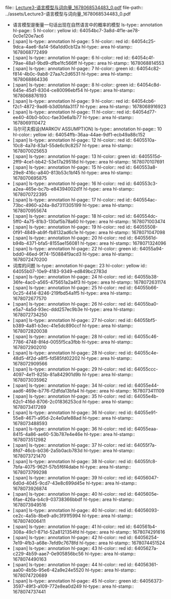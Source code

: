 file:: [Lecture3-语言模型与词向量_1678068534483_0.pdf](../assets/Lecture3-语言模型与词向量_1678068534483_0.pdf)
file-path:: ../assets/Lecture3-语言模型与词向量_1678068534483_0.pdf

- 语言模型是衡量一句话出现在自然语言中的概率的模型
  ls-type:: annotation
  hl-page:: 5
  hl-color:: yellow
  id:: 64054bc7-3a8d-4f1e-ae78-0c0e120e7ac6
- [:span]
  ls-type:: annotation
  hl-page:: 5
  hl-color:: red
  id:: 64054c25-9dca-4ae6-8a14-56a1dd0cb12a
  hl-type:: area
  hl-stamp:: 1678068772499
- [:span]
  ls-type:: annotation
  hl-page:: 6
  hl-color:: red
  id:: 64054c4f-79ae-48a1-9bd9-dfbe1fc566ff
  hl-type:: area
  hl-stamp:: 1678068814553
- [:span]
  ls-type:: annotation
  hl-page:: 7
  hl-color:: green
  id:: 64054c82-f814-4b0c-9ab8-27aa7c2d6531
  hl-type:: area
  hl-stamp:: 1678068864336
- [:span]
  ls-type:: annotation
  hl-page:: 8
  hl-color:: green
  id:: 64054c8d-645e-45d1-8304-ce80096ebf54
  hl-type:: area
  hl-stamp:: 1678068876193
- [:span]
  ls-type:: annotation
  hl-page:: 9
  hl-color:: red
  id:: 64054cb6-f2c1-4872-9ad6-b3d0bfda3117
  hl-type:: area
  hl-stamp:: 1678068916923
- [:span]
  ls-type:: annotation
  hl-page:: 11
  hl-color:: red
  id:: 64054d77-ee40-40b0-b0cc-fae30e6a1b77
  hl-type:: area
  hl-stamp:: 1678069110472
- 马尔可夫假设(MARKOV ASSUMPTION)
  ls-type:: annotation
  hl-page:: 10
  hl-color:: yellow
  id:: 64054ffb-36aa-44ae-9df1-ecb49a88c152
- [:span]
  ls-type:: annotation
  hl-page:: 12
  hl-color:: red
  id:: 6405510a-10c8-4a7d-83a1-55de6c9c8257
  hl-type:: area
  hl-stamp:: 1678070025653
- [:span]
  ls-type:: annotation
  hl-page:: 13
  hl-color:: green
  id:: 6405515d-2ff9-4ce1-bb42-53e17a29518d
  hl-type:: area
  hl-stamp:: 1678070107691
- [:span]
  ls-type:: annotation
  hl-page:: 15
  hl-color:: red
  id:: 640553a8-29e8-416c-a840-813b53c1bf45
  hl-type:: area
  hl-stamp:: 1678070695875
- [:span]
  ls-type:: annotation
  hl-page:: 16
  hl-color:: red
  id:: 640553c3-a2ea-465e-bc7b-e84394002d1f
  hl-type:: area
  hl-stamp:: 1678070722395
- [:span]
  ls-type:: annotation
  hl-page:: 17
  hl-color:: red
  id:: 640554ac-73bc-4960-a24a-8d7311305199
  hl-type:: area
  hl-stamp:: 1678070955674
- [:span]
  ls-type:: annotation
  hl-page:: 18
  hl-color:: red
  id:: 640554dc-5ff0-4a75-81b3-130af5b78a60
  hl-type:: area
  hl-stamp:: 1678071003474
- [:span]
  ls-type:: annotation
  hl-page:: 19
  hl-color:: red
  id:: 64055508-0f91-4849-ab9f-fb8132ad6c1e
  hl-type:: area
  hl-stamp:: 1678071047098
- [:span]
  ls-type:: annotation
  hl-page:: 20
  hl-color:: red
  id:: 6405561d-b94b-4371-bfa5-8155ae156081
  hl-type:: area
  hl-stamp:: 1678071324096
- [:span]
  ls-type:: annotation
  hl-page:: 22
  hl-color:: green
  id:: 64055a94-bdd0-46ed-9f74-150884f9acd3
  hl-type:: area
  hl-stamp:: 1678072470200
- 词库的问题
  ls-type:: annotation
  hl-page:: 23
  hl-color:: yellow
  id:: 64055b07-10e9-4183-9349-ed849bc2783d
- [:span]
  ls-type:: annotation
  hl-page:: 24
  hl-color:: red
  id:: 64055b38-36fe-4ac0-a565-475651a2a4f3
  hl-type:: area
  hl-stamp:: 1678072631174
- [:span]
  ls-type:: annotation
  hl-page:: 25
  hl-color:: red
  id:: 64055b66-0c25-4414-8246-219fbd54a1f5
  hl-type:: area
  hl-stamp:: 1678072677570
- [:span]
  ls-type:: annotation
  hl-page:: 26
  hl-color:: red
  id:: 64055ba0-e5a7-4a5d-93ec-ddd257ec9b3e
  hl-type:: area
  hl-stamp:: 1678072734250
- [:span]
  ls-type:: annotation
  hl-page:: 27
  hl-color:: red
  id:: 64055bf5-b389-4a81-b3ec-41e5dc890ccf
  hl-type:: area
  hl-stamp:: 1678072820038
- [:span]
  ls-type:: annotation
  hl-page:: 28
  hl-color:: red
  id:: 64055c46-7786-4748-8f4d-0055f5ca3fbb
  hl-type:: area
  hl-stamp:: 1678072902010
- [:span]
  ls-type:: annotation
  hl-page:: 28
  hl-color:: red
  id:: 64055c4e-48d5-4f2d-a8f5-fd585fd02202
  hl-type:: area
  hl-stamp:: 1678072909566
- [:span]
  ls-type:: annotation
  hl-page:: 29
  hl-color:: red
  id:: 64055ccc-4097-4e11-825b-81a842901d9b
  hl-type:: area
  hl-stamp:: 1678073035962
- [:span]
  ls-type:: annotation
  hl-page:: 34
  hl-color:: red
  id:: 64055e44-aad6-469e-b776-f2dfda13bfa4
  hl-type:: area
  hl-stamp:: 1678073411109
- [:span]
  ls-type:: annotation
  hl-page:: 35
  hl-color:: red
  id:: 64055e4b-62c1-416d-8706-2c01836253cd
  hl-type:: area
  hl-stamp:: 1678073417269
- [:span]
  ls-type:: annotation
  hl-page:: 36
  hl-color:: red
  id:: 64055e91-55e8-4671-a95d-2c4e0afe88ad
  hl-type:: area
  hl-stamp:: 1678073488593
- [:span]
  ls-type:: annotation
  hl-page:: 36
  hl-color:: red
  id:: 64055eaa-8415-4a86-ae60-53b787e4e46e
  hl-type:: area
  hl-stamp:: 1678073512982
- [:span]
  ls-type:: annotation
  hl-page:: 37
  hl-color:: red
  id:: 64055f7a-8fd7-46cb-b036-2a5b0acb783d
  hl-type:: area
  hl-stamp:: 1678073721470
- [:span]
  ls-type:: annotation
  hl-page:: 38
  hl-color:: red
  id:: 64055fc8-7bfa-4075-962f-57b5f6f4dabe
  hl-type:: area
  hl-stamp:: 1678073799298
- [:span]
  ls-type:: annotation
  hl-page:: 39
  hl-color:: red
  id:: 64056047-6d0d-4045-9cd7-43e8c699d45e
  hl-type:: area
  hl-stamp:: 1678073926874
- [:span]
  ls-type:: annotation
  hl-page:: 40
  hl-color:: red
  id:: 6405605e-6fae-426a-b4c9-03738366bbdf
  hl-type:: area
  hl-stamp:: 1678073949516
- [:span]
  ls-type:: annotation
  hl-page:: 40
  hl-color:: red
  id:: 64056093-ce2c-4a5b-8be9-a9c3f91f5994
  hl-type:: area
  hl-stamp:: 1678074006411
- [:span]
  ls-type:: annotation
  hl-page:: 41
  hl-color:: red
  id:: 640561b4-308a-49c1-871d-52a8121354fd
  hl-type:: area
  hl-stamp:: 1678074291616
- [:span]
  ls-type:: annotation
  hl-page:: 42
  hl-color:: red
  id:: 64056254-7e19-4fb3-a68e-7efd9c7678fd
  hl-type:: area
  hl-stamp:: 1678074451524
- [:span]
  ls-type:: annotation
  hl-page:: 43
  hl-color:: red
  id:: 6405627a-c229-4b59-aae7-0e905856bc56
  hl-type:: area
  hl-stamp:: 1678074490163
- [:span]
  ls-type:: annotation
  hl-page:: 44
  hl-color:: red
  id:: 64056361-aa00-4b5b-95e6-42a9e24e5520
  hl-type:: area
  hl-stamp:: 1678074720689
- [:span]
  ls-type:: annotation
  hl-page:: 45
  hl-color:: green
  id:: 64056373-3597-49f3-a109-772e8ea0d249
  hl-type:: area
  hl-stamp:: 1678074737441